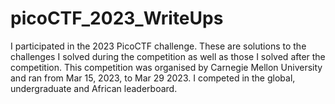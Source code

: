 # picoCTF_2023_WriteUps
I participated in the 2023 PicoCTF challenge. These are solutions to the challenges I solved during the competition as well as those I solved after the competition.
This competition was organised by Carnegie Mellon University and ran from Mar 15, 2023, to Mar 29 2023. 
I competed in the global, undergraduate and African leaderboard.
